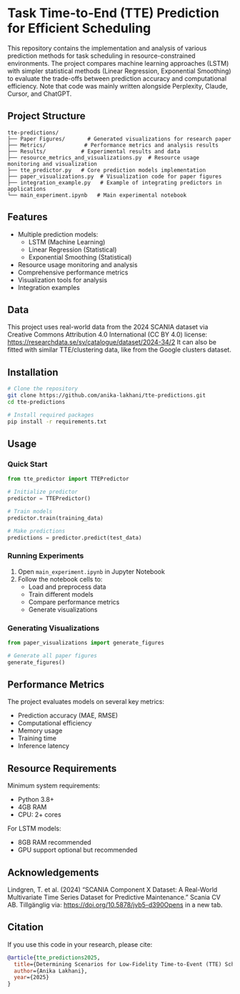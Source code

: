 # Task Time-to-End (TTE) Prediction for Efficient Scheduling

This repository contains the implementation and analysis of various prediction methods for task scheduling in resource-constrained environments. The project compares machine learning approaches (LSTM) with simpler statistical methods (Linear Regression, Exponential Smoothing) to evaluate the trade-offs between prediction accuracy and computational efficiency. Note that code was mainly written alongside Perplexity, Claude, Cursor, and ChatGPT.

## Project Structure

```
tte-predictions/
├── Paper Figures/       # Generated visualizations for research paper
├── Metrics/            # Performance metrics and analysis results
├── Results/           # Experimental results and data
├── resource_metrics_and_visualizations.py  # Resource usage monitoring and visualization
├── tte_predictor.py   # Core prediction models implementation
├── paper_visualizations.py  # Visualization code for paper figures
├── integration_example.py   # Example of integrating predictors in applications
└── main_experiment.ipynb   # Main experimental notebook
```

## Features

- Multiple prediction models:
  - LSTM (Machine Learning)
  - Linear Regression (Statistical)
  - Exponential Smoothing (Statistical)
- Resource usage monitoring and analysis
- Comprehensive performance metrics
- Visualization tools for analysis
- Integration examples

## Data

This project uses real-world data from the 2024 SCANIA dataset via 
Creative Commons Attribution 4.0 International (CC BY 4.0) license: https://researchdata.se/sv/catalogue/dataset/2024-34/2
It can also be fitted with similar TTE/clustering data, like from the Google clusters dataset.

## Installation

```bash
# Clone the repository
git clone https://github.com/anika-lakhani/tte-predictions.git
cd tte-predictions

# Install required packages
pip install -r requirements.txt
```

## Usage

### Quick Start

```python
from tte_predictor import TTEPredictor

# Initialize predictor
predictor = TTEPredictor()

# Train models
predictor.train(training_data)

# Make predictions
predictions = predictor.predict(test_data)
```

### Running Experiments

1. Open `main_experiment.ipynb` in Jupyter Notebook
2. Follow the notebook cells to:
   - Load and preprocess data
   - Train different models
   - Compare performance metrics
   - Generate visualizations

### Generating Visualizations

```python
from paper_visualizations import generate_figures

# Generate all paper figures
generate_figures()
```

## Performance Metrics

The project evaluates models on several key metrics:
- Prediction accuracy (MAE, RMSE)
- Computational efficiency
- Memory usage
- Training time
- Inference latency

## Resource Requirements

Minimum system requirements:
- Python 3.8+
- 4GB RAM
- CPU: 2+ cores

For LSTM models:
- 8GB RAM recommended
- GPU support optional but recommended

## Acknowledgements

Lindgren, T. et al. (2024) “SCANIA Component X Dataset: A Real-World Multivariate Time Series Dataset for Predictive Maintenance.” Scania CV AB. Tillgänglig via: https://doi.org/10.5878/jvb5-d390Opens in a new tab.

## Citation

If you use this code in your research, please cite:

```bibtex
@article{tte_predictions2025,
  title={Determining Scenarios for Low-Fidelity Time-to-Event (TTE) Scheduling Prediction},
  author={Anika Lakhani},
  year={2025}
}
```
